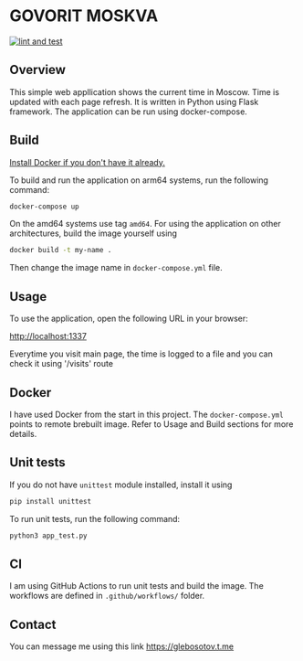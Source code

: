 # GOVORIT MOSKVA

[![lint and test](https://github.com/glebosotov/inno-devops-labs/actions/workflows/python_lint_test.yaml/badge.svg)](https://github.com/glebosotov/inno-devops-labs/actions/workflows/python_lint_test.yaml)

## Overview

This simple web appllication shows the current time in Moscow. Time is updated with each page refresh.
It is written in Python using Flask framework. The application can be run using docker-compose.

## Build

[Install Docker if you don't have it already.](https://docs.docker.com/get-docker/)

To build and run the application on arm64 systems, run the following command:

```bash
docker-compose up
```

On the amd64 systems use tag `amd64`.
For using the application on other architectures, build the image yourself using

```bash
docker build -t my-name .
```

Then change the image name in `docker-compose.yml` file.

## Usage

To use the application, open the following URL in your browser:

<http://localhost:1337>

Everytime you visit main page, the time is logged to a file and you can check it using '/visits' route

## Docker

I have used Docker from the start in this project. The `docker-compose.yml` points to remote brebuilt image. Refer to Usage and Build sections for more details.

## Unit tests

If you do not have `unittest` module installed, install it using

```bash
pip install unittest
```

To run unit tests, run the following command:

```bash
python3 app_test.py
```

## CI

I am using GitHub Actions to run unit tests and build the image. The workflows are defined in `.github/workflows/` folder.

## Contact

You can message me using this link <https://glebosotov.t.me>
